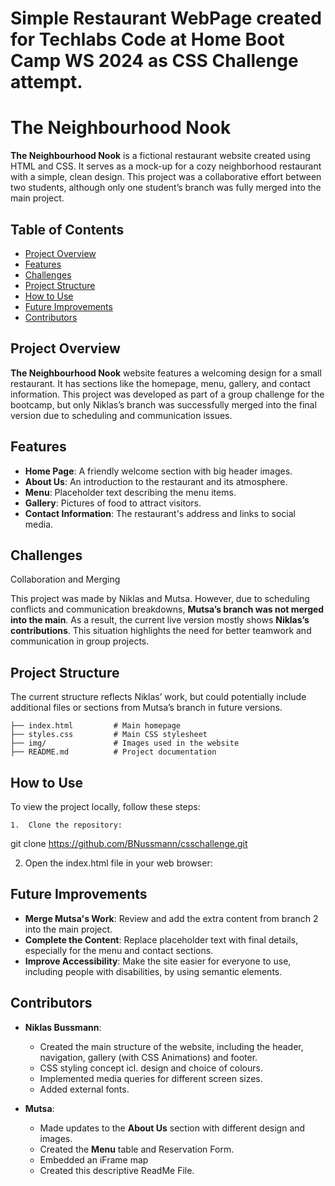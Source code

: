 # Simple Restaurant WebPage created for Techlabs Code at Home Boot Camp WS 2024 as CSS Challenge attempt.
# The Neighbourhood Nook

**The Neighbourhood Nook** is a fictional restaurant website created using HTML and CSS. It serves as a mock-up for a cozy neighborhood restaurant with a simple, clean design. This project was a collaborative effort between two students, although only one student’s branch was fully merged into the main project.

## Table of Contents
- [Project Overview](#project-overview)
- [Features](#features)
- [Challenges](#challenges)
- [Project Structure](#project-structure)
- [How to Use](#how-to-use)
- [Future Improvements](#future-improvements)
- [Contributors](#contributors)

## Project Overview

**The Neighbourhood Nook** website features a welcoming design for a small restaurant. It has sections like the homepage, menu, gallery, and contact information. This project was developed as part of a group challenge for the bootcamp, but only Niklas’s branch was successfully merged into the final version due to scheduling and communication issues.

## Features

- **Home Page**: A friendly welcome section with big header images.
- **About Us**: An introduction to the restaurant and its atmosphere.
- **Menu**: Placeholder text describing the menu items.
- **Gallery**: Pictures of food to attract visitors.
- **Contact Information**: The restaurant's address and links to social media.


## Challenges

Collaboration and Merging

This project was made by Niklas and Mutsa. However, due to scheduling conflicts and communication breakdowns, **Mutsa’s branch was not merged into the main**. As a result, the current live version mostly shows **Niklas’s contributions**. This situation highlights the need for better teamwork and communication in group projects.


## Project Structure

The current structure reflects Niklas’ work, but could potentially include additional files or sections from Mutsa’s branch in future versions.

```
├── index.html         # Main homepage
├── styles.css         # Main CSS stylesheet
├── img/               # Images used in the website
├── README.md          # Project documentation
```


## How to Use

To view the project locally, follow these steps:

	1.	Clone the repository:

git clone https://github.com/BNussmann/csschallenge.git

  2.	Open the index.html file in your web browser:



## Future Improvements

- **Merge Mutsa's Work**: Review and add the extra content from branch 2 into the main project.
- **Complete the Content**: Replace placeholder text with final details, especially for the menu and contact sections.
- **Improve Accessibility**: Make the site easier for everyone to use, including people with disabilities, by using semantic elements.

## Contributors

- **Niklas Bussmann**:
  - Created the main structure of the website, including the header, navigation, gallery (with CSS Animations) and footer.
  - CSS styling concept icl. design and choice of colours.
  - Implemented media queries for different screen sizes.
  - Added external fonts.

- **Mutsa**:
  - Made updates to the **About Us** section with different design and images.
  - Created the **Menu** table and Reservation Form.
  - Embedded an iFrame map
  - Created this descriptive ReadMe File.
